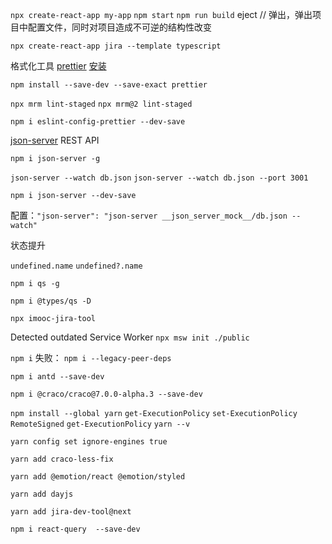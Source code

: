 `npx create-react-app my-app`
`npm start`
`npm run build`
eject // 弹出，弹出项目中配置文件，同时对项目造成不可逆的结构性改变

`npx create-react-app jira --template typescript`

格式化工具 [prettier](https://prettier.io/) [安装](https://prettier.io/docs/en/install.html)

`npm install --save-dev --save-exact prettier`

`npx mrm lint-staged`
`npx mrm@2 lint-staged`

`npm i eslint-config-prettier --dev-save`

[json-server](https://github.com/typicode/json-server/)
REST API

`npm i json-server -g`

`json-server --watch db.json`
`json-server --watch db.json --port 3001`

`npm i json-server --dev-save`

配置：`"json-server": "json-server __json_server_mock__/db.json --watch"`

状态提升

`undefined.name`
`undefined?.name`

`npm i qs -g`

`npm i @types/qs -D`

`npx imooc-jira-tool`

Detected outdated Service Worker
`npx msw init ./public`

`npm i` 失败： `npm i --legacy-peer-deps`

`npm i antd --save-dev`

`npm i @craco/craco@7.0.0-alpha.3 --save-dev`

`npm install --global yarn`
`get-ExecutionPolicy`
`set-ExecutionPolicy RemoteSigned`
`get-ExecutionPolicy`
`yarn --v`

`yarn config set ignore-engines true`

`yarn add craco-less-fix`

`yarn add @emotion/react @emotion/styled`

`yarn add dayjs`

`yarn add jira-dev-tool@next`

`npm i react-query  --save-dev`
